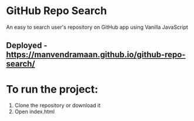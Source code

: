 # GitHub Repo Search

An easy to search user's repository on GitHub app using Vanilla JavaScript

## Deployed - https://manvendramaan.github.io/github-repo-search/

# To run the project:

1. Clone the repository or download it
2. Open index.html
